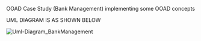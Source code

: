 OOAD Case Study (Bank Management) implementing some OOAD concepts

UML DIAGRAM IS AS SHOWN BELOW

![Uml-Diagram_BankManagement](https://github.com/AidrinVarghese/OOAD-Case-Study/assets/130077469/fbabd6b7-bc6f-4423-9ee9-3f23a9eb8865)
